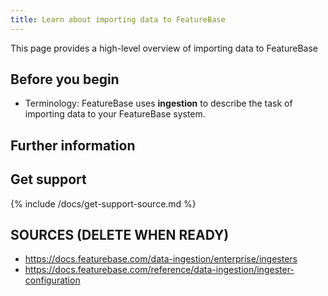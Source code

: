 ```yaml
---
title: Learn about importing data to FeatureBase
---
```


This page provides a high-level overview of importing data to FeatureBase

## Before you begin

* Terminology: FeatureBase uses **ingestion** to describe the task of importing data to your FeatureBase system.



## Further information



## Get support

{% include /docs/get-support-source.md %}

## SOURCES (DELETE WHEN READY)
* https://docs.featurebase.com/data-ingestion/enterprise/ingesters
* https://docs.featurebase.com/reference/data-ingestion/ingester-configuration
